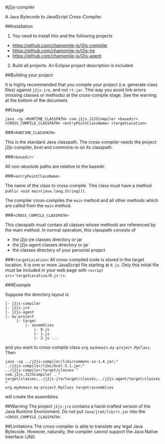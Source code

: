 #j2js-compiler

A Java Bytecode to JavaScript Cross-Compiler.

##Installation

1. You need to install this and the following projects

* https://github.com/chamomile-js/j2js-compiler
* https://github.com/chamomile-js/j2js-jre
* https://github.com/chamomile-js/j2js-agent

2. Build all projects. An Eclipse project description is included.

##Building your project

It is highly recommended that you compile your project (i.e. generate class files) against `j2js-jre`, and not `rt.jar`. This way you avoid link errors (missing classes or methods) at the cross-compile stage. See the warning at the bottom of the document.

##Usage

    java -cp <RUNTIME_CLASSPATH> com.j2js.J2JSCompiler <basedir> <CROSS_COMPILE_CLASSPATH> <entryPointClassName> <targetLocation>

###`<RUNTIME_CLASSPATH>`

This is the standard Java classpath.
The cross-compiler needs the project j2js-compiler, bcel and commons-io on its classpath. 

###`<basedir>`

All non-absolute paths are relative to the basedir.

###`<entryPointClassName>`

The name of the class to cross-compile. This class must have a method
`public void main(java.lang.String[])`.

The compiler cross-compiles the `main` method and all other methods which are called from the `main` method.

###`<CROSS_COMPILE_CLASSPATH>`

This classpath must contain all classes whose methods are referenced by the main method.
In normal operation, this classpath consists of
* the j2js-jre classes directory or jar
* the j2js-agent classes directory or jar
* the classes directory of your personal project

###`<targetLocation>`
All cross-compiled code is stored in the target location. It is one or more JavaScript file starting at
`0.js`. Only this initial file must be included in your web page with
`<script src='targetLocation/0.js'/>`.

###Example

Suppose the directory layout is

    |- j2js-compiler
    |- j2js-jre
    |- j2js-agent
    |- my-project
         |- target
             |- assemblies
                 |- 0.js
                 |- 1.js
                 |- 2.js ...

and you want to cross-compile class `org.mydomain.my-project.MyClass`. Then
    
    java -cp ../j2js-compiler/libs/commons-io-1.4.jar;^
    ../j2js-compiler/libs/bcel-5.1.jar;^
    ../j2js-compiler/target/classes ^
    com.j2js.J2JSCompiler . ^
    target/classes;../j2js-jre/target/classes;../j2js-agent/target/classes ^
    org.mydomain.my-project.MyClass target/assemblies

will create the assemblies.

##Warning
The project `j2js-jre` contains a hand-crafted version of the Java Runtime Environment. Do not put `Java/jreX/lib/rt.jar` into the `<CROSS_COMPILE_CLASSPATH>`.

##Limitations
The cross-compiler is able to translate any legal Java Bytecode. However, naturally, the compiler cannot support the Java Native Interface (JNI).
